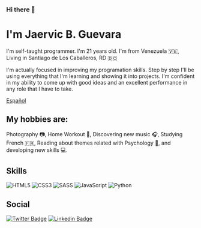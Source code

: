 ### Hi there 👋

<!--
**jaervic/jaervic** is a ✨ _special_ ✨ repository because its `README.md` (this file) appears on your GitHub profile.

Here are some ideas to get you started:

- 🔭 I’m currently working on ...
- 🌱 I’m currently learning ...
- 👯 I’m looking to collaborate on ...
- 🤔 I’m looking for help with ...
- 💬 Ask me about ...
- 📫 How to reach me: ...
- 😄 Pronouns: ...
- ⚡ Fun fact: ...
-->

# I'm Jaervic B. Guevara
I'm self-taught programmer. I'm 21 years old. I'm from Venezuela 🇻🇪, Living in Santiago de Los Caballeros, RD 🇩🇴

I'm actually focused in improving my programation skills. Step by step I'll be using everything that I'm learning and showing it into projects. I'm confident in my ability to come up with good ideas and an excellent performance in any role that I have to take.

[Español](https://github.com/jaervic/jaervic/blob/main/README.md)

## My hobbies are: 
Photography 📷, Home Workout 💪, Discovering new music 🎧, Studying French 🇫🇷, Reading about themes related with Psychology 🧠, and developing new skills 💻.


## Skills
![HTML5](https://img.shields.io/badge/HTML5-E34F26?style=for-the-badge&logo=html5&logoColor=white)
![CSS3](https://img.shields.io/badge/CSS3-1572B6?style=for-the-badge&logo=css3&logoColor=white)
![SASS](https://img.shields.io/badge/Sass-CC6699?style=for-the-badge&logo=sass&logoColor=white)
![JavaScript](https://img.shields.io/badge/JavaScript-323330?style=for-the-badge&logo=javascript&logoColor=F7DF1E)
![Python](https://img.shields.io/badge/Python-14354C?style=for-the-badge&logo=python&logoColor=white)

## Social
[![Twitter Badge](https://img.shields.io/badge/-Twitter-1DA1F2?style=plastic&logo=Twitter&logoColor=white&link=https://twitter.com/Jaervic)](https://twitter.com/Jaervic)
[![Linkedin Badge](https://img.shields.io/badge/-Linkedin-0077B5?style=plastic&logo=Linkedin&logoColor=white&link=https://www.linkedin.com/in/jaervic)](https://www.linkedin.com/in/jaervic)
